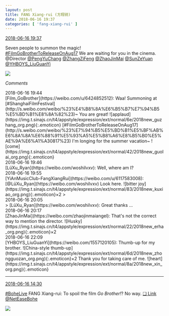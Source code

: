 ```yaml
---
layout: post
title: FANG Xiang-rui (方翔锐)
date: 2018-06-16 19:37
categories: [ 'fang-xiang-rui' ]
---
```


<div class="weibo-info">
  <a href="https://weibo.com/6117583008/GlEUPrIvG">2018-06-16 19:37</a>
</div>

Seven people to summon the magic!  
[#FilmGoBrotherToReleaseOnAug17](http://s.weibo.com/weibo/%23%E7%94%B5%E5%BD%B1%E5%BF%AB%E6%8A%8A%E6%88%91%E5%93%A5%E5%B8%A6%E8%B5%B0%E5%AE%9A%E6%A1%A30817%23) We are waiting for you in the cinema.  
@Director [@PengYuChang](https://weibo.com/u/2286552551) [@ZhangZiFeng](https://weibo.com/zhangzifeng2001) [@ZhaoJinMai](https://weibo.com/zhaojinmaiangel) [@SunZeYuan](https://weibo.com/u/5616945199) [@YHBOYS_LiuGuanYi](https://weibo.com/u/1557120105)

<!-- more -->

<a href="https://wx4.sinaimg.cn/mw690/006G0KNGgy1fsd94c32udj32yo1o04qu.jpg">
  <img class="weibo-pic-preview-h" src="https://wx4.sinaimg.cn/orj360/006G0KNGgy1fsd94c32udj32yo1o04qu.jpg" />
</a>

*Comments*

<div class="weibo-info">2018-06-16 19:44</div>
[Film_GoBrother](https://weibo.com/u/6424852512): Waa! Summoning at [#ShanghaiFilmFestival](http://s.weibo.com/weibo/%23%E4%B8%8A%E6%B5%B7%E7%94%B5%E5%BD%B1%E8%8A%82%23)~ You are great! ![applaud](https://img.t.sinajs.cn/t4/appstyle/expression/ext/normal/6e/2018new_guzhang_org.png){:.emoticon} [#FilmGoBrotherToReleaseOnAug17](http://s.weibo.com/weibo/%23%E7%94%B5%E5%BD%B1%E5%BF%AB%E6%8A%8A%E6%88%91%E5%93%A5%E5%B8%A6%E8%B5%B0%E5%AE%9A%E6%A1%A30817%23) I'm longing for the summer vacation~ ![come](https://img.t.sinajs.cn/t4/appstyle/expression/ext/normal/42/2018new_guolai_org.png){:.emoticon}

<div class="weibo-info">2018-06-16 19:46</div>
[LüXu_Ryan](https://weibo.com/woshilvxv): Well, where am I?

<div class="weibo-info">2018-06-16 19:55</div>
[YiAnMusicClub-FangXiangRui](https://weibo.com/u/6117583008): [@LüXu_Ryan](https://weibo.com/woshilvxv) Look here. ![bitter joy](https://img.t.sinajs.cn/t4/appstyle/expression/ext/normal/83/2018new_kuxiao_org.png){:.emoticon}×2
> <div class="weibo-info">2018-06-16 20:05</div>
> [LüXu_Ryan](https://weibo.com/woshilvxv): Great thanks …

<div class="weibo-info">2018-06-16 20:17</div>
[ZhaoJinMai](https://weibo.com/zhaojinmaiangel): That's not the correct way to mention the director. ![Husky](https://img.t.sinajs.cn/t4/appstyle/expression/ext/normal/22/2018new_erha_org.png){:.emoticon}×2

<div class="weibo-info">2018-06-16 22:09</div>
[YHBOYS_LiuGuanYi](https://weibo.com/1557120105): Thumb-up for my brother. ![China-style thumb-up](https://img.t.sinajs.cn/t4/appstyle/expression/ext/normal/6d/2018new_zhongguozan_org.png){:.emoticon}×2 Thank you for taking care of me. ![heart](https://img.t.sinajs.cn/t4/appstyle/expression/ext/normal/8a/2018new_xin_org.png){:.emoticon}

---

<div class="weibo-info">
  <a href="https://weibo.com/6117583008/GlCU6ozS1">2018-06-16 14:30</a>
</div>

[#BoheLive](http://s.weibo.com/weibo/%23%E8%96%84%E8%8D%B7%E7%9B%B4%E6%92%AD%23) FANG Xiang-rui: To spoil the film *Go Brother!*? No way. [❏ Link](http://live.ent.163.com/85198207) [@NetEaseBohe](https://weibo.com/u/6184085181)

<a href="https://wx2.sinaimg.cn/mw690/006G0KNGgy1fsd08ibi32j305k05k0sr.jpg">
  <img class="weibo-pic-preview" src="https://wx2.sinaimg.cn/orj360/006G0KNGgy1fsd08ibi32j305k05k0sr.jpg" />
</a>
